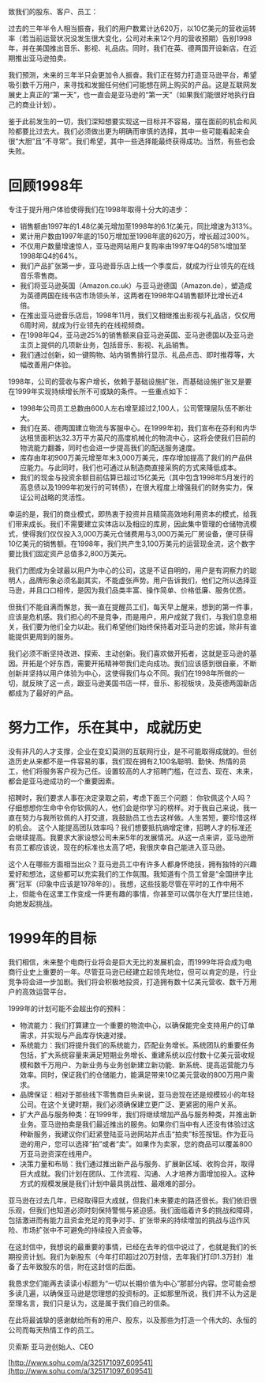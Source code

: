 致我们的股东、客户、员工：

过去的三年半令人相当振奋，我们的用户数累计达620万，以10亿美元的营收运转率（若当前运营状况没发生很大变化，公司对未来12个月的营收预期）告别1998年，并在美国推出音乐、影视、礼品店。同时，我们在英、德两国开设新店，在近期推出亚马逊拍卖。

我们预测，未来的三年半只会更加令人振奋。我们正在努力打造亚马逊平台，希望吸引数千万用户，来寻找和发掘任何他们可能想在网上购买的产品。这是互联网发展史上真正的“第一天”，也一直会是亚马逊的“第一天”（如果我们能很好地执行自己的商业计划）。

鉴于此前发生的一切，我们深知想要实现这一目标并不容易，摆在面前的机会和风险都要比过去大。我们必须做出更为明确而审慎的选择，其中一些可能看起来会很“大胆”且“不寻常”。我们希望，其中一些选择能最终获得成功。当然，有些也会失败。
# 回顾**1998**年
专注于提升用户体验使得我们在1998年取得十分大的进步：
* 销售额由1997年的1.48亿美元增加至1998年的6.1亿美元，同比增速为313%。
* 累计用户数由1997年底的150万增加至1998年底的620万，增长超过300%。
* 不仅用户数量增速惊人，亚马逊网站用户复购率由1997年Q4的58%增加至1998年Q4的64%。
* 我们产品扩张第一步，亚马逊音乐店上线一个季度后，就成为行业领先的在线音乐零售商。
* 我们将亚马逊英国（Amazon.co.uk）与亚马逊德国（Amazon.de），塑造成为英德两国在线书店市场领头羊，这两者在1998年Q4销售额环比增长近4倍。
* 在推出亚马逊音乐店后，1998年11月，我们又相继推出影视与礼品店，仅仅用6周时间，就成为行业领先的在线视频商。
* 在1998年Q4，亚马逊25%的销售额来自亚马逊英国、亚马逊德国以及亚马逊主页上提供的几项新业务，包括音乐、影视、礼品销售。
* 我们通过创新，如一键购物、站内销售排行显示、礼品点击、即时推荐等，大幅改善用户体验。

1998年，公司的营收与客户增长，依赖于基础设施扩张，而基础设施扩张又是要在1999年实现持续增长所不可或缺的条件。一些重点如下：
* 1998年公司员工总数由600人左右增至超过2,100人，公司管理层队伍不断壮大。
* 我们在英、德两国建立物流与客服中心。在1999年初，我们宣布在芬利和内华达租赁面积达32.3万平方英尺的高度机械化的物流中心，这将会使我们目前的物流能力翻番，同时也会进一步提高我们的配送服务速度。
* 库存由年初900万美元增至年末3,000万美元，库存增加提高了我们的产品供应能力。与此同时，我们也可通过从制造商直接采购的方式来降低成本。
* 我们的现金与投资余额目前估算已超过15亿美元（其中包含1998年5月发行的高息债以及1999年初发行的可转债），在很大程度上增强我们的财务实力，保证公司战略的灵活性。

幸运的是，我们的商业模式，即热衷于投资并且精简高效地利用资本的模式，给我们带来成长。我们不需要建立实体店以及相应的库房，因此集中管理的仓储物流模式，使得我们仅仅投入3,000万美元仓储费用与3,000万美元厂房设备，便可获得10亿美元的销售额。在1998年，我们共产生3,100万美元的运营现金流，这个数字要比我们固定资产总值多2,800万美元。

我们力图成为全球最以用户为中心的公司，这是不证自明的，用户是有洞察力的聪明人，品牌形象必须名副其实，不能虚张声势。用户告诉我们，他们之所以选择亚马逊，并且口口相传，是因为我们品类丰富、操作简单、价格低廉、服务优质。

但我们不能自满而懈怠，我一直在提醒员工们，每天早上醒来，想到的第一件事，应该是危机感。我们担心的不是竞争，而是用户，用户成就了我们，与我们息息相关，我们要为他们全力以赴。我们希望他们始终保持着对亚马逊的忠诚，除非有谁能提供更周到的服务。

我们必须不断坚持改进、探索、主动创新。我们喜欢做开拓者，这就是亚马逊的基因。开拓是个好东西，需要开拓精神带我们走向成功。我们应该感到很自豪，不断创新并坚持以用户体验为中心，这使得我们与众不同。我们在1998年所做的一切，就反映了这一点，跟亚马逊美国书店一样，音乐、影视板块，及英德两国新店都成为了最好的产品。
# 努力工作，乐在其中，成就历史
没有非凡的人才支撑，企业在变幻莫测的互联网行业，是不可能取得成就的。但创造历史从来都不是一件容易的事，我们现在拥有2,100名聪明、勤快、热情的员工，他们将服务客户视为己任。设置较高的人才招聘门槛，在过去、现在、未来，都会是亚马逊成功的一个重要因素。

招聘时，我们要求人事在决定录取之前，考虑下面三个问题：
你钦佩这个人吗？仔细想想你生命中令你钦佩的人，他们会是你学习的榜样。对于我自己来说，我一直在努力与我所钦佩的人打交道，我鼓励员工也去这样做。人生苦短，要珍惜这样的机会。
这个人能提高团队效率吗？我们想要抵抗熵增定律，招聘人才的标准还会继续提高。我要求大家设想公司未来5年的发展情况。从这一点来讲，亚马逊所有员工都应该说，现在的标准也太高了吧，我很庆幸自己能进入亚马逊。

这个人在哪些方面相当出众？亚马逊员工中有许多人都身怀绝技，拥有独特的兴趣爱好和想法，这些都可以充实我们的工作氛围。我知道有个员工曾是“全国拼字比赛”冠军（印象中应该是1978年的）。我想，这些技能尽管在平时的工作中用不上，但能令在这里工作变成一件更有趣的事情，你甚至可以偶尔在大厅里拦住她，向她发起挑战。
# **1999**年的目标
我们相信，未来整个电商行业将会是巨大无比的发展机会，而1999年将会成为电商行业史上重要的一年。尽管亚马逊已经建立起领先地位，但可以肯定的是，行业竞争将会进一步加剧。我们将会积极地投资，打造拥有数十亿美元营收、数千万用户的高效运营平台。

1999年的计划可能不会超出你的预料：
* 物流能力：我们打算建立一个重要的物流中心，以确保能完全支持用户的订单需求，并实现与产品库存快速对接。
* 系统能力：我们将提升我们的系统能力，匹配业务增长。系统团队的重要任务包括，扩大系统容量来满足短期业务增长、重建系统以应付数十亿美元营收规模和数千万用户、为新业务与业务创新建立新功能、新系统、提高运营能力与效率。同时，保证我们的仓储能力，能满足带来10亿美元营收的800万用户需求。
* 品牌保证：相对于那些线下零售商巨头来说，亚马逊现在还是规模较小的年轻公司。在这个关键时期，我们必须确保建立更广泛、更紧密的用户关系。
* 扩大产品与服务种类：在1999年，我们将继续增加产品与服务种类，并推出新业务。亚马逊拍卖是我们最近推出的服务。如果你们当中有人还没有体验过这种新服务，我建议你们赶紧登陆亚马逊网站并点击“拍卖”标签按钮。作为亚马逊的用户，您可以选择“拍”或者“卖”。如果作为卖家，您的商品可以覆盖800万亚马逊资深在线用户。
* 决策力量和布局：我们通过推出新产品与服务、扩展新区域、收购合并，取得巨大成就。我们计划在团队、工作流程、沟通、人才培养方面增加投入。这种方式的规模发展是我们计划中最具挑战性、最艰难的部分。

亚马逊在过去几年，已经取得巨大成就，但我们未来要走的路还很长。我们依旧很乐观，但我们也知道必须时刻保持警惕与紧迫感。我们面临着许多的挑战和障碍，包括激进而有能力且资金充足的竞争对手、扩张带来的持续增加的挑战与运作风险、市场扩张中不可避免的持续投入资金等。

在这封信中，我想说的最重要的事情，已经在去年的信中说过了，也就是我们的长期投资计划。我们为新股东（今年打印超过20万封信，去年我们打印1.3万封）准备了去年致股东的信，附在这封信的后面。

我恳求您们能再去读读小标题为“一切以长期价值为中心”那部分内容。您可能会想多读几遍，以确保亚马逊是您理想的投资标的。正如那里所说，我们并不认为这是至理名言，我们只是认为，这是属于我们自己的信条。

在此将最诚挚的感谢献给所有的用户、股东，以及那些为打造一个伟大的、永恒的公司而每天热情工作的员工。

贝索斯
亚马逊创始人、CEO

[http://www.sohu.com/a/325171097_609541](http://www.sohu.com/a/325171097_609541)
